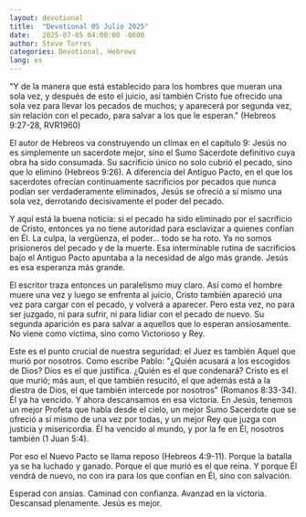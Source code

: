 ```yaml
---
layout: devotional
title:  "Devotional 05 Julio 2025"
date:   2025-07-05 04:00:00 -0600
author: Steve Torres
categories: Devotional, Hebrews
lang: es
---
```


<div class="scripture">
  "Y de la manera que está establecido para los hombres que mueran una sola vez, y después de esto el juicio, así también Cristo fue ofrecido una sola vez para llevar los pecados de muchos; y aparecerá por segunda vez, sin relación con el pecado, para salvar a los que le esperan." (Hebreos 9:27-28, RVR1960)
</div>

El autor de Hebreos va construyendo un clímax en el capítulo 9: Jesús no es simplemente un sacerdote mejor, sino el Sumo Sacerdote definitivo cuya obra ha sido consumada. Su sacrificio único no solo cubrió el pecado, sino que lo eliminó (Hebreos 9:26). A diferencia del Antiguo Pacto, en el que los sacerdotes ofrecían continuamente sacrificios por pecados que nunca podían ser verdaderamente eliminados, Jesús se ofreció a sí mismo una sola vez, derrotando decisivamente el poder del pecado.

Y aquí está la buena noticia: si el pecado ha sido eliminado por el sacrificio de Cristo, entonces ya no tiene autoridad para esclavizar a quienes confían en Él. La culpa, la vergüenza, el poder... todo se ha roto. Ya no somos prisioneros del pecado y de la muerte. Esa interminable rutina de sacrificios bajo el Antiguo Pacto apuntaba a la necesidad de algo más grande. Jesús es esa esperanza más grande.

El escritor traza entonces un paralelismo muy claro. Así como el hombre muere una vez y luego se enfrenta al juicio, Cristo también apareció una vez para cargar con el pecado, y volverá a aparecer. Pero esta vez, no para ser juzgado, ni para sufrir, ni para lidiar con el pecado de nuevo. Su segunda aparición es para salvar a aquellos que lo esperan ansiosamente. No viene como víctima, sino como Victorioso y Rey.

Este es el punto crucial de nuestra seguridad: el Juez es también Aquel que murió por nosotros. Como escribe Pablo: "¿Quién acusará a los escogidos de Dios? Dios es el que justifica. ¿Quién es el que condenará? Cristo es el que murió; más aun, el que también resucitó, el que además está a la diestra de Dios, el que también intercede por nosotros" (Romanos 8:33-34). Él ya ha vencido. Y ahora descansamos en esa victoria.
En Jesús, tenemos un mejor Profeta que habla desde el cielo, un mejor Sumo Sacerdote que se ofreció a sí mismo de una vez por todas, y un mejor Rey que juzga con justicia y misericordia. Él ha vencido al mundo, y por la fe en Él, nosotros también (1 Juan 5:4).

Por eso el Nuevo Pacto se llama reposo (Hebreos 4:9-11). Porque la batalla ya se ha luchado y ganado. Porque el que murió es el que reina. Y porque Él vendrá de nuevo, no con ira para los que confían en Él, sino con salvación.

Esperad con ansias. Caminad con confianza. Avanzad en la victoria. Descansad plenamente. Jesús es mejor.
